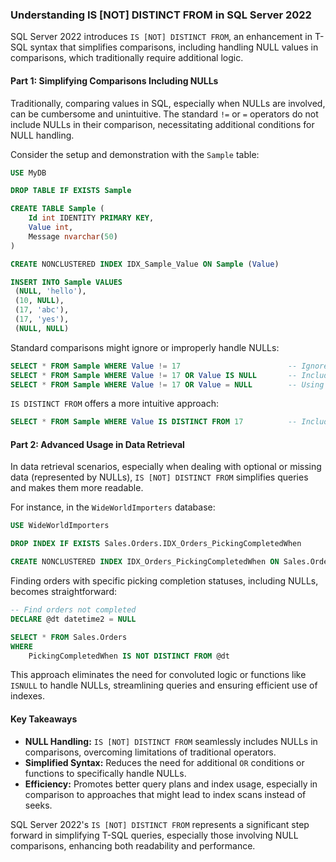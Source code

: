 ### Understanding IS [NOT] DISTINCT FROM in SQL Server 2022

SQL Server 2022 introduces `IS [NOT] DISTINCT FROM`, an enhancement in T-SQL syntax that simplifies comparisons, including handling NULL values in comparisons, which traditionally require additional logic.

#### Part 1: Simplifying Comparisons Including NULLs

Traditionally, comparing values in SQL, especially when NULLs are involved, can be cumbersome and unintuitive. The standard `!=` or `=` operators do not include NULLs in their comparison, necessitating additional conditions for NULL handling.

Consider the setup and demonstration with the `Sample` table:

```sql
USE MyDB

DROP TABLE IF EXISTS Sample

CREATE TABLE Sample (
    Id int IDENTITY PRIMARY KEY,
    Value int,
    Message nvarchar(50)
)

CREATE NONCLUSTERED INDEX IDX_Sample_Value ON Sample (Value)

INSERT INTO Sample VALUES 
 (NULL, 'hello'),
 (10, NULL),
 (17, 'abc'),
 (17, 'yes'),
 (NULL, NULL)
```

Standard comparisons might ignore or improperly handle NULLs:

```sql
SELECT * FROM Sample WHERE Value != 17                        -- Ignores NULLs
SELECT * FROM Sample WHERE Value != 17 OR Value IS NULL       -- Includes NULLs but requires additional condition
SELECT * FROM Sample WHERE Value != 17 OR Value = NULL        -- Using = with NULL doesn't work
```

`IS DISTINCT FROM` offers a more intuitive approach:

```sql
SELECT * FROM Sample WHERE Value IS DISTINCT FROM 17          -- Includes NULLs in comparison
```

#### Part 2: Advanced Usage in Data Retrieval

In data retrieval scenarios, especially when dealing with optional or missing data (represented by NULLs), `IS [NOT] DISTINCT FROM` simplifies queries and makes them more readable.

For instance, in the `WideWorldImporters` database:

```sql
USE WideWorldImporters

DROP INDEX IF EXISTS Sales.Orders.IDX_Orders_PickingCompletedWhen

CREATE NONCLUSTERED INDEX IDX_Orders_PickingCompletedWhen ON Sales.Orders (PickingCompletedWhen)
```

Finding orders with specific picking completion statuses, including NULLs, becomes straightforward:

```sql
-- Find orders not completed
DECLARE @dt datetime2 = NULL

SELECT * FROM Sales.Orders
WHERE
    PickingCompletedWhen IS NOT DISTINCT FROM @dt
```

This approach eliminates the need for convoluted logic or functions like `ISNULL` to handle NULLs, streamlining queries and ensuring efficient use of indexes.

#### Key Takeaways

- **NULL Handling:** `IS [NOT] DISTINCT FROM` seamlessly includes NULLs in comparisons, overcoming limitations of traditional operators.
- **Simplified Syntax:** Reduces the need for additional `OR` conditions or functions to specifically handle NULLs.
- **Efficiency:** Promotes better query plans and index usage, especially in comparison to approaches that might lead to index scans instead of seeks.

SQL Server 2022's `IS [NOT] DISTINCT FROM` represents a significant step forward in simplifying T-SQL queries, especially those involving NULL comparisons, enhancing both readability and performance.
